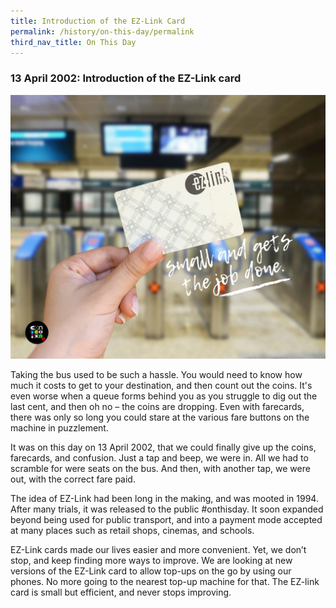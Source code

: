```yaml
---
title: Introduction of the EZ-Link Card
permalink: /history/on-this-day/permalink
third_nav_title: On This Day
---
```

### 13 April 2002: Introduction of the EZ-Link card

![Alt text for image on Isomer site](/images/onthisday_ezlink.jpg)

Taking the bus used to be such a hassle. You would need to know how much it costs to get to your destination, and then count out the coins. It's even worse when a queue forms behind you as you struggle to dig out the last cent, and then oh no – the coins are dropping. Even with farecards, there was only so long you could stare at the various fare buttons on the machine in puzzlement.

It was on this day on 13 April 2002, that we could finally give up the coins, farecards, and confusion. Just a tap and beep, we were in. All we had to scramble for were seats on the bus. And then, with another tap, we were out, with the correct fare paid.

The idea of EZ-Link had been long in the making, and was mooted in 1994. After many trials, it was released to the public #onthisday. It soon expanded beyond being used for public transport, and into a payment mode accepted at many places such as retail shops, cinemas, and schools. 

EZ-Link cards made our lives easier and more convenient. Yet, we don’t stop, and keep finding more ways to improve. We are looking at new versions of the EZ-Link card to allow top-ups on the go by using our phones. No more going to the nearest top-up machine for that. The EZ-link card is small but efficient, and never stops improving.